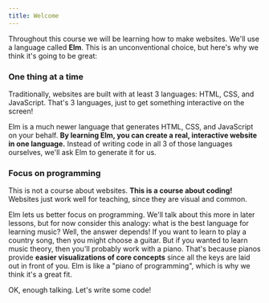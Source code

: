 ```yaml
---
title: Welcome
---
```

Throughout this course we will be learning how to make websites. We'll use a language called **Elm**. This is an unconventional choice, but here's why we think it's going to be great:

### One thing at a time

Traditionally, websites are built with at least 3 languages: HTML, CSS, and JavaScript. That's 3 languages, just to get something interactive on the screen!

Elm is a much newer language that generates HTML, CSS, and JavaScript on your behalf. **By learning Elm, you can create a real, interactive website in one language.** Instead of writing code in all 3 of those languages ourselves, we'll ask Elm to generate it for us.

### Focus on programming

This is not a course about websites. **This is a course about coding!** Websites just work well for teaching, since they are visual and common.

Elm lets us better focus on programming. We'll talk about this more in later lessons, but for now consider this analogy: what is the best language for learning music? Well, the answer depends! If you want to learn to play a country song, then you might choose a guitar. But if you wanted to learn music theory, then you'll probably work with a piano. That's because pianos provide **easier visualizations of core concepts** since all the keys are laid out in front of you. Elm is like a "piano of programming", which is why we think it's a great fit.

OK, enough talking. Let's write some code!
